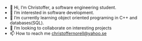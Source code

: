 - 👋 Hi, I’m Christoffer, a software engineering student.
- 👀 I’m interested in software development.
- 🌱 I’m currently learning object oriented programing in C++ and databases(SQL).
- 💞️ I’m looking to collaborate on interesting projects
- 📫 How to reach me christoffernorell@yahoo.se

<!---
crippe-90/crippe-90 is a ✨ special ✨ repository because its `README.md` (this file) appears on your GitHub profile.
You can click the Preview link to take a look at your changes.
--->
